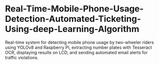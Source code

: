 # Real-Time-Mobile-Phone-Usage-Detection-Automated-Ticketing-Using-deep-Learning-Algorithm
Real-time system for detecting mobile phone usage by two-wheeler riders using YOLOv8 and Raspberry Pi, extracting number plates with Tesseract OCR, displaying results on LCD, and sending automated email alerts for traffic violations.
